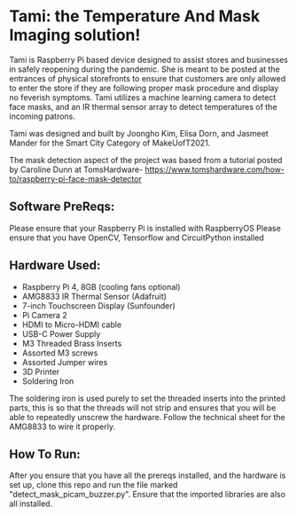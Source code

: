 # Tami: the Temperature And Mask Imaging solution!

Tami is Raspberry Pi based device designed to assist stores and businesses in safely reopening during the pandemic. She is meant to be posted at the entrances of physical storefronts to ensure that customers are only allowed to enter the store if they are following proper mask procedure and display no feverish symptoms. Tami utilizes a machine learning camera to detect face masks, and an IR thermal sensor array to detect temperatures of the incoming patrons.

Tami was designed and built by Joongho Kim, Elisa Dorn, and Jasmeet Mander for the Smart City Category of MakeUofT2021.

The mask detection aspect of the project was based from a tutorial posted by Caroline Dunn at TomsHardware- https://www.tomshardware.com/how-to/raspberry-pi-face-mask-detector

## Software PreReqs:
Please ensure that your Raspberry Pi is installed with RaspberryOS
Please ensure that you have OpenCV, Tensorflow and CircuitPython installed


## Hardware Used:

* Raspberry Pi 4, 8GB (cooling fans optional)
* AMG8833 IR Thermal Sensor (Adafruit)
* 7-inch Touchscreen Display (Sunfounder)
* Pi Camera 2
* HDMI to Micro-HDMI cable
* USB-C Power Supply
* M3 Threaded Brass Inserts
* Assorted M3 screws
* Assorted Jumper wires 
* 3D Printer
* Soldering Iron

The soldering iron is used purely to set the threaded inserts into the printed parts, this is so that the threads will not strip and ensures that you will be able to repeatedly unscrew the hardware. Follow the technical sheet for the AMG8833 to wire it properly.

## How To Run:
After you ensure that you have all the prereqs installed, and the hardware is set up, clone this repo and run the file marked "detect_mask_picam_buzzer.py". Ensure that the imported libraries are also all installed.
